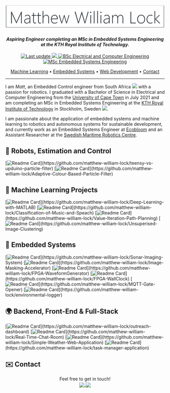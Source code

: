 <h1 align="center">
  <br>
  <a href="https://github.com/matthew-william-lock"><img src="https://github.com/matthew-william-lock/matthew-william-lock/blob/main/images/banner.png" alt="Matthew William Lock"></a>
</h1>

<h4 align="center"><i>Aspiring Engineer completing an MSc in Embedded Systems Engineering at the KTH Royal Institute of Technology.</i></h4>

<p align="center">
    <a href="https://github.com/matthew-william-lock/matthew-william-lock">
    <img src="https://img.shields.io/github/last-commit/matthew-william-lock/matthew-william-lock?label=Last%20updated&style=flat-square"
         alt="Last update">
    <img src="https://visitor-badge.laobi.icu/badge?page_id=matthew-william-lock"/>    
    <a href="http://www.ee.uct.ac.za/bachelor-science-engineering-electrical-and-computer-engineering">
    <img src="https://img.shields.io/badge/BSc%20Electrical%20and%20Computer%20Engineering-University%20of%20Cape%20Town-%230099FF"
         alt="BSc Electrical and Computer Engineering">
    <a href="https://www.kth.se/en/studies/master/embedded-systems/msc-embedded-systems-1.70455">
    <img src="https://img.shields.io/badge/MSc%20Embedded%20Systems%20Engineering%20(Current)-KTH%20Royal%20Institute%20of%20Technology-%231954A5"
         alt="MSc Embedded Systems Engineering">
</p>
      
<p align="center">
  <!-- <a href="#about">Website</a> • -->
  <a href="#-machine-learning-projects">Machine Learning</a> •
  <a href="#electric_plug-embedded-systems-projects">Embedded Systems</a> •
  <a href="#earth_africa-backend-front-end--full-stack-projects">Web Development</a> •
  <a href="#envelope-contact">Contact</a>
</p>

<!-- ## :open_hands: About Me  -->
 <hr />

I am *Matt*, an Embedded Control engineer from South Africa <img src="https://cdn-icons-png.flaticon.com/512/197/197562.png" width="13"/> with a passion for robotics. I graduated with a Bachelor of Science in Electrical and Computer Engineering from the [University of Cape Town](http://www.uct.ac.za/) in July 2021 and am completing an MSc in Embedded Systems Engineering at the [KTH Royal Institute of Technology](https://www.kth.se/) in Stockholm, Sweden <img src="https://cdn-icons-png.flaticon.com/512/197/197564.png" width="13"/>.  

I am passionate about the application of embedded systems and machine learning to robotics and autonomous systems for sustainable development, and currently work as an Embedded Systems Engineer at [Ecobloom](https://ecobloom.se/) and an Assistant Researcher at the [Swedish Maritime Robotics Centre](https://smarc.se/).


## 🤖 Robots, Estimation and Control
[![Readme Card](https://github-readme-stats.vercel.app/api/pin/?username=matthew-william-lock&repo=teensy-vs-upduino-particle-filter&title_color=1954A1?)](https://github.com/matthew-william-lock/teensy-vs-upduino-particle-filter)
[![Readme Card](https://github-readme-stats.vercel.app/api/pin/?username=matthew-william-lock&repo=Adaptive-Colour-Based-Particle-Filter&title_color=1954A1?)](https://github.com/matthew-william-lock/Adaptive-Colour-Based-Particle-Filter)


## 🧠 Machine Learning Projects

[![Readme Card](https://github-readme-stats.vercel.app/api/pin/?username=matthew-william-lock&repo=Deep-Learning-with-MATLAB&title_color=1954A5?)](https://github.com/matthew-william-lock/Deep-Learning-with-MATLAB)
[![Readme Card](https://github-readme-stats.vercel.app/api/pin/?username=matthew-william-lock&repo=Classification-of-Music-and-Speach&title_color=1954A5?)](https://github.com/matthew-william-lock/Classification-of-Music-and-Speach)
[![Readme Card](https://github-readme-stats.vercel.app/api/pin/?username=matthew-william-lock&repo=Value-Iteration-Path-Planning&title_color=1954A5?)](https://github.com/matthew-william-lock/Value-Iteration-Path-Planning)
[![Readme Card](https://github-readme-stats.vercel.app/api/pin/?username=matthew-william-lock&repo=Unsuperised-Image-Clustering&title_color=1954A5?)](https://github.com/matthew-william-lock/Unsuperised-Image-Clustering)


## :electric_plug: Embedded Systems 

[![Readme Card](https://github-readme-stats.vercel.app/api/pin/?username=matthew-william-lock&repo=Sonar-Imaging-System&title_color=1954A5?)](https://github.com/matthew-william-lock/Sonar-Imaging-System)
[![Readme Card](https://github-readme-stats.vercel.app/api/pin/?username=matthew-william-lock&repo=Image-Masking-Accelerator&title_color=1954A5?)](https://github.com/matthew-william-lock/Image-Masking-Accelerator)
[![Readme Card](https://github-readme-stats.vercel.app/api/pin/?username=matthew-william-lock&repo=FPGA-WaveformGenerator&title_color=1954A5?)](https://github.com/matthew-william-lock/FPGA-WaveformGenerator)
[![Readme Card](https://github-readme-stats.vercel.app/api/pin/?username=matthew-william-lock&repo=FPGA-WallClock&title_color=1954A5?)](https://github.com/matthew-william-lock/FPGA-WallClock)
[![Readme Card](https://github-readme-stats.vercel.app/api/pin/?username=matthew-william-lock&repo=MQTT-Gate-Opener&title_color=1954A5?)](https://github.com/matthew-william-lock/MQTT-Gate-Opener)
[![Readme Card](https://github-readme-stats.vercel.app/api/pin/?username=matthew-william-lock&repo=environmental-logger&title_color=1954A5?)](https://github.com/matthew-william-lock/environmental-logger)

## :earth_africa: Backend, Front-End & Full-Stack

[![Readme Card](https://github-readme-stats.vercel.app/api/pin/?username=matthew-william-lock&repo=outreach-dashboard&title_color=1954A5?)](https://github.com/matthew-william-lock/outreach-dashboard)
[![Readme Card](https://github-readme-stats.vercel.app/api/pin/?username=matthew-william-lock&repo=Real-Time-Chat-Room&title_color=1954A5?)](https://github.com/matthew-william-lock/Real-Time-Chat-Room)
[![Readme Card](https://github-readme-stats.vercel.app/api/pin/?username=matthew-william-lock&repo=Simple-Weather-Web-Application&title_color=1954A5?)](https://github.com/matthew-william-lock/Simple-Weather-Web-Application)
[![Readme Card](https://github-readme-stats.vercel.app/api/pin/?username=matthew-william-lock&repo=task-manager-application&title_color=1954A5?)](https://github.com/matthew-william-lock/task-manager-application)

## :envelope: Contact

<p align="center">
Feel free to get in touch! </br>
<a href="https://github.com/matthew-william-lock/">
  <img align="center" src="https://img.shields.io/badge/LinkedIn-Say%20hi!-informational?style=flat&logo=LinkedIn&logoColor=white&color=1954A5" />
</a>
<a href="mailto:matthew-william-lock@gmail.com">
  <img align="center" src="https://img.shields.io/badge/Gmail-Say%20hi!-informational?style=flat&logo=Gmail&logoColor=white&color=1954A5" />
</a>
</p>


<!--
### 🛠 &nbsp;Tech Stack

![Python](https://img.shields.io/badge/-Python-05122A?style=flat&logo=python)&nbsp;
![JavaScript](https://img.shields.io/badge/-JavaScript-05122A?style=flat&logo=javascript)&nbsp;
![Java](https://img.shields.io/badge/-Java-05122A?style=flat&logo=Java&logoColor=FFA518)&nbsp;
![C](https://img.shields.io/badge/-C-05122A?style=flat&logo=C&logoColor=A8B9CC)&nbsp;
![C++](https://img.shields.io/badge/-C++-05122A?style=flat&logo=C%2B%2B&logoColor=00599C)&nbsp;
![Django](https://img.shields.io/badge/-Django-05122A?style=flat&logo=django&logoColor=092E20)&nbsp;
![Bootstrap](https://img.shields.io/badge/-Bootstrap-05122A?style=flat&logo=bootstrap&logoColor=563D7C)\
![HTML](https://img.shields.io/badge/-HTML-05122A?style=flat&logo=HTML5)&nbsp;
![CSS](https://img.shields.io/badge/-CSS-05122A?style=flat&logo=CSS3&logoColor=1572B6)&nbsp;
![Git](https://img.shields.io/badge/-Git-05122A?style=flat&logo=git)&nbsp;
![GitHub](https://img.shields.io/badge/-GitHub-05122A?style=flat&logo=github)&nbsp;
![Visual Studio Code](https://img.shields.io/badge/-Visual%20Studio%20Code-05122A?style=flat&logo=visual-studio-code&logoColor=007ACC)&nbsp;
![NumPy](https://img.shields.io/badge/numpy%20-%23013243.svg?&style=flat&logo=numpy&logoColor=white)&nbsp;
![Pandas](https://img.shields.io/badge/pandas%20-%23150458.svg?&style=flat&logo=pandas&logoColor=white)&nbsp;


<p  align="center">
   
</p>

[![Anurag's GitHub stats](https://github-readme-stats.vercel.app/api?username=matthew-william-lock)](https://github.com/anuraghazra/github-readme-stats)

---

[![Top Langs](https://github-readme-stats.vercel.app/api/top-langs/?username=matthew-william-lock)](https://github.com/anuraghazra/github-readme-stats)
-->

<!--
**matthew-william-lock/matthew-william-lock** is a ✨ _special_ ✨ repository because its `README.md` (this file) appears on your GitHub profile.

Here are some ideas to get you started:

- 🔭 I’m currently working on ...
- 🌱 I’m currently learning ...
- 👯 I’m looking to collaborate on ...
- 🤔 I’m looking for help with ...
- 💬 Ask me about ...
- 📫 How to reach me: ...
- 😄 Pronouns: ...
- ⚡ Fun fact: ...
-->
